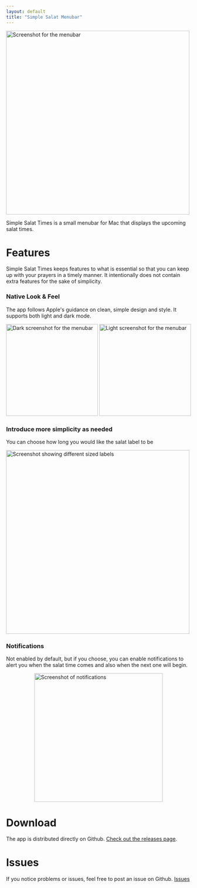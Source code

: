 ```yaml
---
layout: default
title: "Simple Salat Menubar"
---
```


<img src="{{site.baseurl}}/assets/images/dark-screenshot-large.png" alt="Screenshot for the menubar" style="width:500px;"/>


Simple Salat Times is a small menubar for Mac that displays the upcoming salat times.

# Features

Simple Salat Times keeps features to what is essential so that you can keep up with your prayers in a timely manner. It intentionally does not contain extra features for the sake of simplicity.

### Native Look & Feel

The app follows Apple's guidance on clean, simple design and style. It supports both light and dark mode.

<section class="info">
<img src="{{site.baseurl}}/assets/images/dark-screenshot.png" alt="Dark screenshot for the menubar" style="width:250px;"/>
<img src="{{site.baseurl}}/assets/images/light-screenshot.png" alt="Light screenshot for the menubar" style="width:250px;"/>
</section>

### Introduce more simplicity as needed

You can choose how long you would like the salat label to be

<img src="{{site.baseurl}}/assets/images/label-demo.gif" alt="Screenshot showing different sized labels" style="width:500px;"/>

### Notifications

Not enabled by default, but if you choose, you can enable notifications to alert you when the salat time comes and also when the next one will begin.

<img src="{{site.baseurl}}/assets/images/notification-demo.png" alt="Screenshot of notifications" style="width:350px;margin-left: auto;margin-right: auto;display:block;"/>

# Download

The app is distributed directly on Github. [Check out the releases page](https://github.com/heyitsaamir/SalatTimesBar/releases).

# Issues

If you notice problems or issues, feel free to post an issue on Github. [Issues](https://developer.apple.com/)